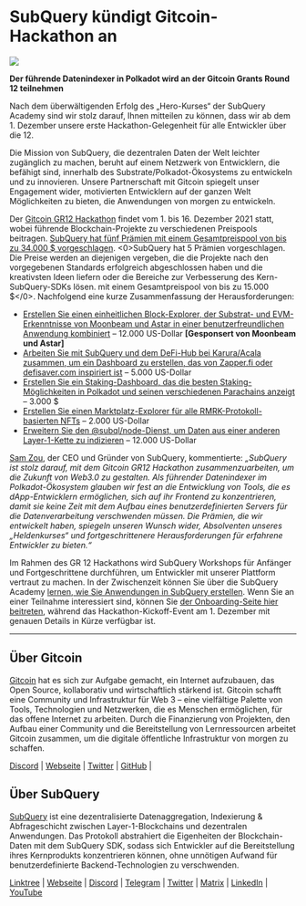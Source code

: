 # SubQuery kündigt Gitcoin-Hackathon an

![](https://miro.medium.com/max/1400/1*deQMrJlp2aJ5YVAGoFhO-Q.png)

**Der führende Datenindexer in Polkadot wird an der Gitcoin Grants Round 12 teilnehmen**

Nach dem überwältigenden Erfolg des „Hero-Kurses“ der SubQuery Academy sind wir stolz darauf, Ihnen mitteilen zu können, dass wir ab dem 1. Dezember unsere erste Hackathon-Gelegenheit für alle Entwickler über die 12.

Die Mission von SubQuery, die dezentralen Daten der Welt leichter zugänglich zu machen, beruht auf einem Netzwerk von Entwicklern, die befähigt sind, innerhalb des Substrate/Polkadot-Ökosystems zu entwickeln und zu innovieren. Unsere Partnerschaft mit Gitcoin spiegelt unser Engagement wider, motivierten Entwicklern auf der ganzen Welt Möglichkeiten zu bieten, die Anwendungen von morgen zu entwickeln.

Der [Gitcoin GR12 Hackathon](https://gitcoin.co/hackathon/gr12/onboard) findet vom 1. bis 16. Dezember 2021 statt, wobei führende Blockchain-Projekte zu verschiedenen Preispools beitragen.  [SubQuery hat fünf Prämien mit einem Gesamtpreispool von bis zu 34.000 $ vorgeschlagen](https://gitcoin.co/hackathon/gr12/?org=subquery). <0>SubQuery hat 5 Prämien vorgeschlagen. Die Preise werden an diejenigen vergeben, die die Projekte nach den vorgegebenen Standards erfolgreich abgeschlossen haben und die kreativsten Ideen liefern oder die Bereiche zur Verbesserung des Kern-SubQuery-SDKs lösen. mit einem Gesamtpreispool von bis zu 15.000 $</0>. Nachfolgend eine kurze Zusammenfassung der Herausforderungen:

-   [Erstellen Sie einen einheitlichen Block-Explorer, der Substrat- und EVM-Erkenntnisse von Moonbeam und Astar in einer benutzerfreundlichen Anwendung kombiniert](https://gitcoin.co/issue/subquery/grants/1) – 12.000 US-Dollar **[Gesponsert von Moonbeam und Astar]**
-   [Arbeiten Sie mit SubQuery und dem DeFi-Hub bei Karura/Acala zusammen, um ein Dashboard zu erstellen, das von Zapper.fi oder defisaver.com inspiriert ist](https://gitcoin.co/issue/subquery/grants/2) – 5.000 US-Dollar
-   [Erstellen Sie ein Staking-Dashboard, das die besten Staking-Möglichkeiten in Polkadot und seinen verschiedenen Parachains anzeigt](https://gitcoin.co/issue/subquery/grants/3) – 3.000 $
-   [Erstellen Sie einen Marktplatz-Explorer für alle RMRK-Protokoll-basierten NFTs](https://gitcoin.co/issue/subquery/grants/4) – 2.000 US-Dollar
-   [Erweitern Sie den @subql/node-Dienst, um Daten aus einer anderen Layer-1-Kette zu indizieren](https://gitcoin.co/issue/subquery/grants/5) – 12.000 US-Dollar

[Sam Zou](https://twitter.com/zoujialiu), der CEO und Gründer von SubQuery, kommentierte: _„SubQuery ist stolz darauf, mit dem Gitcoin GR12 Hackathon zusammenzuarbeiten, um die Zukunft von Web3.0 zu gestalten. Als führender Datenindexer im Polkadot-Ökosystem glauben wir fest an die Entwicklung von Tools, die es dApp-Entwicklern ermöglichen, sich auf ihr Frontend zu konzentrieren, damit sie keine Zeit mit dem Aufbau eines benutzerdefinierten Servers für die Datenverarbeitung verschwenden müssen. Die Prämien, die wir entwickelt haben, spiegeln unseren Wunsch wider, Absolventen unseres „Heldenkurses“ und fortgeschrittenere Herausforderungen für erfahrene Entwickler zu bieten.“_

Im Rahmen des GR 12 Hackathons wird SubQuery Workshops für Anfänger und Fortgeschrittene durchführen, um Entwickler mit unserer Plattform vertraut zu machen. In der Zwischenzeit können Sie über die SubQuery Academy [lernen, wie Sie Anwendungen in SubQuery erstellen](https://subquery.coassemble.com/unlock/dOKZW6O#/). Wenn Sie an einer Teilnahme interessiert sind, können Sie [der Onboarding-Seite hier beitreten](https://gitcoin.co/hackathon/gr12/onboard), während das Hackathon-Kickoff-Event am 1. Dezember mit genauen Details in Kürze verfügbar ist.

---

## Über Gitcoin

[Gitcoin](http://www.gitcoin.co/) hat es sich zur Aufgabe gemacht, ein Internet aufzubauen, das Open Source, kollaborativ und wirtschaftlich stärkend ist. Gitcoin schafft eine Community und Infrastruktur für Web 3 – eine vielfältige Palette von Tools, Technologien und Netzwerken, die es Menschen ermöglichen, für das offene Internet zu arbeiten. Durch die Finanzierung von Projekten, den Aufbau einer Community und die Bereitstellung von Lernressourcen arbeitet Gitcoin zusammen, um die digitale öffentliche Infrastruktur von morgen zu schaffen.

[Discord](https://discord.gg/6PZUM3cFpz)  | [Webseite](http://www.gitcoin.co/)  |  [Twitter](https://twitter.com/gitcoin)  |  [GitHub](https://github.com/gitcoinco/)  |

## Über SubQuery

[SubQuery](https://subquery.network/) ist eine dezentralisierte Datenaggregation, Indexierung & Abfrageschicht zwischen Layer-1-Blockchains und dezentralen Anwendungen. Das Protokoll abstrahiert die Eigenheiten der Blockchain-Daten mit dem SubQuery SDK, sodass sich Entwickler auf die Bereitstellung ihres Kernprodukts konzentrieren können, ohne unnötigen Aufwand für benutzerdefinierte Backend-Technologien zu verschwenden.

​​[Linktree](https://linktr.ee/subquerynetwork)  |  [Webseite](https://subquery.network/)  |  [Discord](https://discord.com/invite/78zg8aBSMG)  |  [Telegram](https://t.me/subquerynetwork)  |  [Twitter](https://twitter.com/subquerynetwork)  |  [Matrix](https://matrix.to/#/#subquery:matrix.org)  |  [LinkedIn](https://www.linkedin.com/company/subquery)  |  [YouTube](https://www.youtube.com/channel/UCi1a6NUUjegcLHDFLr7CqLw)
